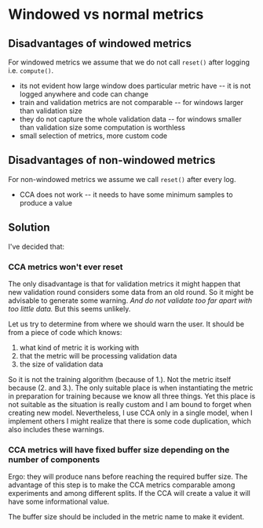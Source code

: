 # Windowed vs normal metrics

## Disadvantages of windowed metrics

For windowed metrics we assume that we do not call `reset()` after logging i.e.
`compute()`.

- its not evident how large window does particular metric have -- it is not
  logged anywhere and code can change
- train and validation metrics are not comparable -- for windows larger than
  validation size
- they do not capture the whole validation data -- for windows smaller than
  validation size some computation is worthless
- small selection of metrics, more custom code

## Disadvantages of non-windowed metrics

For non-windowed metrics we assume we call `reset()` after every log.

- CCA does not work -- it needs to have some minimum samples to produce a value


## Solution

I've decided that:

### CCA metrics won't ever reset

The only disadvantage is that for validation metrics it might happen that
new validation round considers some data from an old round. So it might be
advisable to generate some warning. *And do not validate too far apart with too
little data.* But this seems unlikely.

Let us try to determine from where we should warn the user. It should be from a
piece of code which knows:
1. what kind of metric it is working with
2. that the metric will be processing validation data
3. the size of validation data

So it is not the training algorithm (because of 1.). Not the metric itself
because (2. and 3.). The only suitable place is when instantiating the metric in
preparation for training because we know all three things. Yet this place is not
suitable as the situation is really custom and I am bound to forget when
creating new model. Nevertheless, I use CCA only in a single model, when I
implement others I might realize that there is some code duplication, which also
includes these warnings.

### CCA metrics will have fixed buffer size depending on the number of components

Ergo: they will produce nans before reaching the required buffer size. The
advantage of this step is to make the CCA metrics comparable among experiments
and among different splits. If the CCA will create a value it will have some
informational value.

The buffer size should be included in the metric name to make it evident.
